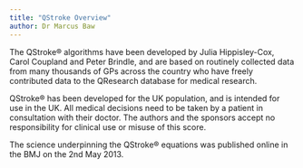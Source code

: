 ```yaml
---
title: "QStroke Overview"
author: Dr Marcus Baw
---
```


The QStroke® algorithms have been developed by Julia Hippisley-Cox, Carol Coupland and Peter Brindle, and are based on routinely collected data from many thousands of GPs across the country who have freely contributed data to the QResearch database for medical research.

QStroke® has been developed for the UK population, and is intended for use in the UK. All medical decisions need to be taken by a patient in consultation with their doctor. The authors and the sponsors accept no responsibility for clinical use or misuse of this score.

The science underpinning the QStroke® equations was published online in the BMJ on the 2nd May 2013.
